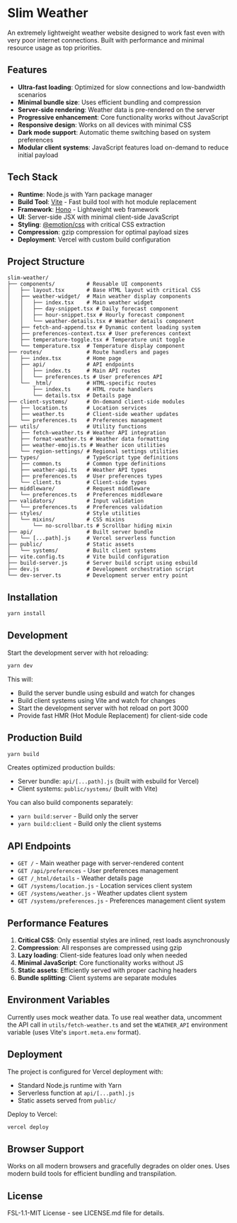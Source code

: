 # Slim Weather

An extremely lightweight weather website designed to work fast even with very poor internet connections. Built with performance and minimal resource usage as top priorities.

## Features

- **Ultra-fast loading**: Optimized for slow connections and low-bandwidth scenarios
- **Minimal bundle size**: Uses efficient bundling and compression
- **Server-side rendering**: Weather data is pre-rendered on the server
- **Progressive enhancement**: Core functionality works without JavaScript
- **Responsive design**: Works on all devices with minimal CSS
- **Dark mode support**: Automatic theme switching based on system preferences
- **Modular client systems**: JavaScript features load on-demand to reduce initial payload

## Tech Stack

- **Runtime**: Node.js with Yarn package manager
- **Build Tool**: [Vite](https://vitejs.dev) - Fast build tool with hot module replacement
- **Framework**: [Hono](https://hono.dev) - Lightweight web framework
- **UI**: Server-side JSX with minimal client-side JavaScript
- **Styling**: [@emotion/css](https://emotion.sh) with critical CSS extraction
- **Compression**: gzip compression for optimal payload sizes
- **Deployment**: Vercel with custom build configuration

## Project Structure

```
slim-weather/
├── components/          # Reusable UI components
│   ├── layout.tsx       # Base HTML layout with critical CSS
│   ├── weather-widget/  # Main weather display components
│   │   ├── index.tsx    # Main weather widget
│   │   ├── day-snippet.tsx # Daily forecast component
│   │   ├── hour-snippet.tsx # Hourly forecast component
│   │   └── weather-details.tsx # Weather details component
│   ├── fetch-and-append.tsx # Dynamic content loading system
│   ├── preferences-context.tsx # User preferences context
│   ├── temperature-toggle.tsx # Temperature unit toggle
│   └── temperature.tsx  # Temperature display component
├── routes/              # Route handlers and pages
│   ├── index.tsx        # Home page
│   ├── api/             # API endpoints
│   │   ├── index.ts     # Main API routes
│   │   └── preferences.ts # User preferences API
│   └── _html/           # HTML-specific routes
│       ├── index.ts     # HTML route handlers
│       └── details.tsx  # Details page
├── client-systems/      # On-demand client-side modules
│   ├── location.ts      # Location services
│   ├── weather.ts       # Client-side weather updates
│   └── preferences.ts   # Preferences management
├── utils/               # Utility functions
│   ├── fetch-weather.ts # Weather API integration
│   ├── format-weather.ts # Weather data formatting
│   ├── weather-emojis.ts # Weather icon utilities
│   └── region-settings/ # Regional settings utilities
├── types/               # TypeScript type definitions
│   ├── common.ts        # Common type definitions
│   ├── weather-api.ts   # Weather API types
│   ├── preferences.ts   # User preferences types
│   └── client.ts        # Client-side types
├── middleware/          # Request middleware
│   └── preferences.ts   # Preferences middleware
├── validators/          # Input validation
│   └── preferences.ts   # Preferences validation
├── styles/              # Style utilities
│   └── mixins/          # CSS mixins
│       └── no-scrollbar.ts # Scrollbar hiding mixin
├── api/                 # Built server bundle
│   └── [...path].js     # Vercel serverless function
├── public/              # Static assets
│   └── systems/         # Built client systems
├── vite.config.ts       # Vite build configuration
├── build-server.js      # Server build script using esbuild
├── dev.js               # Development orchestration script
└── dev-server.ts        # Development server entry point
```

## Installation

```bash
yarn install
```

## Development

Start the development server with hot reloading:

```bash
yarn dev
```

This will:
- Build the server bundle using esbuild and watch for changes
- Build client systems using Vite and watch for changes
- Start the development server with hot reload on port 3000
- Provide fast HMR (Hot Module Replacement) for client-side code

## Production Build

```bash
yarn build
```

Creates optimized production builds:
- Server bundle: `api/[...path].js` (built with esbuild for Vercel)
- Client systems: `public/systems/` (built with Vite)

You can also build components separately:
- `yarn build:server` - Build only the server
- `yarn build:client` - Build only the client systems

## API Endpoints

- `GET /` - Main weather page with server-rendered content
- `GET /api/preferences` - User preferences management
- `GET /_html/details` - Weather details page
- `GET /systems/location.js` - Location services client system
- `GET /systems/weather.js` - Weather updates client system
- `GET /systems/preferences.js` - Preferences management client system

## Performance Features

1. **Critical CSS**: Only essential styles are inlined, rest loads asynchronously
2. **Compression**: All responses are compressed using gzip
3. **Lazy loading**: Client-side features load only when needed
4. **Minimal JavaScript**: Core functionality works without JS
5. **Static assets**: Efficiently served with proper caching headers
6. **Bundle splitting**: Client systems are separate modules

## Environment Variables

Currently uses mock weather data. To use real weather data, uncomment the API call in `utils/fetch-weather.ts` and set the `WEATHER_API` environment variable (uses Vite's `import.meta.env` format).

## Deployment

The project is configured for Vercel deployment with:
- Standard Node.js runtime with Yarn
- Serverless function at `api/[...path].js`
- Static assets served from `public/`

Deploy to Vercel:

```bash
vercel deploy
```

## Browser Support

Works on all modern browsers and gracefully degrades on older ones. Uses modern build tools for efficient bundling and transpilation.

## License

FSL-1.1-MIT License - see LICENSE.md file for details.